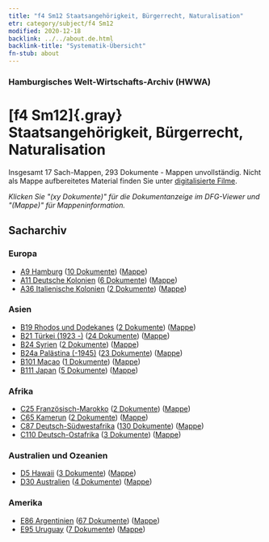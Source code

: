 ```yaml
---
title: "f4 Sm12 Staatsangehörigkeit, Bürgerrecht, Naturalisation"
etr: category/subject/f4 Sm12
modified: 2020-12-18
backlink: ../../about.de.html
backlink-title: "Systematik-Übersicht"
fn-stub: about
---
```


### Hamburgisches Welt-Wirtschafts-Archiv (HWWA)
# [f4 Sm12]{.gray}&#8201; Staatsangehörigkeit, Bürgerrecht, Naturalisation&#160; 




Insgesamt 17 Sach-Mappen, 293 Dokumente - Mappen unvollständig.
Nicht als Mappe aufbereitetes Material finden Sie unter [digitalisierte Filme](/film/h1_sh).

_Klicken Sie "(xy Dokumente)" für die Dokumentanzeige im DFG-Viewer und "(Mappe)" für Mappeninformation._

## Sacharchiv




### Europa

- [A9 Hamburg](../../../geo/about.de.html#A9) (<a href="https://dfg-viewer.de/show/?tx_dlf[id]=https://pm20.zbw.eu/mets/sh/1409xx/140905/1443xx/144368/public.mets.de.xml" target="_blank">10 Dokumente</a>) ([Mappe](http://purl.org/pressemappe20/folder/sh/140905,144368))
- [A11 Deutsche Kolonien](../../../geo/about.de.html#A11) (<a href="https://dfg-viewer.de/show/?tx_dlf[id]=https://pm20.zbw.eu/mets/sh/1409xx/140960/1443xx/144368/public.mets.de.xml" target="_blank">6 Dokumente</a>) ([Mappe](http://purl.org/pressemappe20/folder/sh/140960,144368))
- [A36 Italienische Kolonien](../../../geo/about.de.html#A36) (<a href="https://dfg-viewer.de/show/?tx_dlf[id]=https://pm20.zbw.eu/mets/sh/1410xx/141012/1443xx/144368/public.mets.de.xml" target="_blank">2 Dokumente</a>) ([Mappe](http://purl.org/pressemappe20/folder/sh/141012,144368))

### Asien

- [B19 Rhodos und Dodekanes](../../../geo/about.de.html#B19) (<a href="https://dfg-viewer.de/show/?tx_dlf[id]=https://pm20.zbw.eu/mets/sh/1411xx/141106/1443xx/144368/public.mets.de.xml" target="_blank">2 Dokumente</a>) ([Mappe](http://purl.org/pressemappe20/folder/sh/141106,144368))
- [B21 Türkei (1923 -)](../../../geo/about.de.html#B21) (<a href="https://dfg-viewer.de/show/?tx_dlf[id]=https://pm20.zbw.eu/mets/sh/1411xx/141111/1443xx/144368/public.mets.de.xml" target="_blank">24 Dokumente</a>) ([Mappe](http://purl.org/pressemappe20/folder/sh/141111,144368))
- [B24 Syrien](../../../geo/about.de.html#B24) (<a href="https://dfg-viewer.de/show/?tx_dlf[id]=https://pm20.zbw.eu/mets/sh/1411xx/141114/1443xx/144368/public.mets.de.xml" target="_blank">2 Dokumente</a>) ([Mappe](http://purl.org/pressemappe20/folder/sh/141114,144368))
- [B24a Palästina (-1945)](../../../geo/about.de.html#B24a) (<a href="https://dfg-viewer.de/show/?tx_dlf[id]=https://pm20.zbw.eu/mets/sh/1411xx/141115/1443xx/144368/public.mets.de.xml" target="_blank">23 Dokumente</a>) ([Mappe](http://purl.org/pressemappe20/folder/sh/141115,144368))
- [B101 Macao](../../../geo/about.de.html#B101) (<a href="https://dfg-viewer.de/show/?tx_dlf[id]=https://pm20.zbw.eu/mets/sh/1412xx/141267/1443xx/144368/public.mets.de.xml" target="_blank">1 Dokumente</a>) ([Mappe](http://purl.org/pressemappe20/folder/sh/141267,144368))
- [B111 Japan](../../../geo/about.de.html#B111) (<a href="https://dfg-viewer.de/show/?tx_dlf[id]=https://pm20.zbw.eu/mets/sh/1412xx/141272/1443xx/144368/public.mets.de.xml" target="_blank">5 Dokumente</a>) ([Mappe](http://purl.org/pressemappe20/folder/sh/141272,144368))

### Afrika

- [C25 Französisch-Marokko](../../../geo/about.de.html#C25) (<a href="https://dfg-viewer.de/show/?tx_dlf[id]=https://pm20.zbw.eu/mets/sh/1413xx/141358/1443xx/144368/public.mets.de.xml" target="_blank">2 Dokumente</a>) ([Mappe](http://purl.org/pressemappe20/folder/sh/141358,144368))
- [C65 Kamerun](../../../geo/about.de.html#C65) (<a href="https://dfg-viewer.de/show/?tx_dlf[id]=https://pm20.zbw.eu/mets/sh/1414xx/141410/1443xx/144368/public.mets.de.xml" target="_blank">2 Dokumente</a>) ([Mappe](http://purl.org/pressemappe20/folder/sh/141410,144368))
- [C87 Deutsch-Südwestafrika](../../../geo/about.de.html#C87) (<a href="https://dfg-viewer.de/show/?tx_dlf[id]=https://pm20.zbw.eu/mets/sh/1414xx/141450/1443xx/144368/public.mets.de.xml" target="_blank">130 Dokumente</a>) ([Mappe](http://purl.org/pressemappe20/folder/sh/141450,144368))
- [C110 Deutsch-Ostafrika](../../../geo/about.de.html#C110) (<a href="https://dfg-viewer.de/show/?tx_dlf[id]=https://pm20.zbw.eu/mets/sh/1414xx/141471/1443xx/144368/public.mets.de.xml" target="_blank">3 Dokumente</a>) ([Mappe](http://purl.org/pressemappe20/folder/sh/141471,144368))

### Australien und Ozeanien

- [D5 Hawaii](../../../geo/about.de.html#D5) (<a href="https://dfg-viewer.de/show/?tx_dlf[id]=https://pm20.zbw.eu/mets/sh/1415xx/141595/1443xx/144368/public.mets.de.xml" target="_blank">3 Dokumente</a>) ([Mappe](http://purl.org/pressemappe20/folder/sh/141595,144368))
- [D30 Australien](../../../geo/about.de.html#D30) (<a href="https://dfg-viewer.de/show/?tx_dlf[id]=https://pm20.zbw.eu/mets/sh/1416xx/141621/1443xx/144368/public.mets.de.xml" target="_blank">4 Dokumente</a>) ([Mappe](http://purl.org/pressemappe20/folder/sh/141621,144368))

### Amerika

- [E86 Argentinien](../../../geo/about.de.html#E86) (<a href="https://dfg-viewer.de/show/?tx_dlf[id]=https://pm20.zbw.eu/mets/sh/1416xx/141692/1443xx/144368/public.mets.de.xml" target="_blank">67 Dokumente</a>) ([Mappe](http://purl.org/pressemappe20/folder/sh/141692,144368))
- [E95 Uruguay](../../../geo/about.de.html#E95) (<a href="https://dfg-viewer.de/show/?tx_dlf[id]=https://pm20.zbw.eu/mets/sh/1416xx/141695/1443xx/144368/public.mets.de.xml" target="_blank">7 Dokumente</a>) ([Mappe](http://purl.org/pressemappe20/folder/sh/141695,144368))


